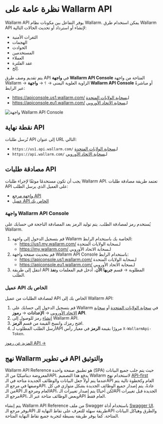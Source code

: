 [user-roles-article]: ../user-guides/settings/users.md#user-roles
[img-api-tokens-edit]: ../images/api-tokens-edit.png

# نظرة عامة على Wallarm API

Wallarm API يوفر التفاعل بين مكونات نظام Wallarm. يمكن استخدام طرق Wallarm API لإنشاء أو استرداد أو تحديث الحالات التالية:

* الثغرات الأمنية
* الهجمات
* الحوادث
* المستخدمين
* العملاء
* عقد الفلترة
* إلخ.

يتم تقديم وصف طرق API في **واجهة Wallarm API Console** المتاحة من واجهة Wallarm → الزاوية العلوية اليمنى → `؟` → **واجهة Wallarm API Console** أو مباشرةً عبر الرابط:

* https://apiconsole.us1.wallarm.com/ لـ[سحابة الولايات المتحدة](../about-wallarm/overview.md#us-cloud)
* https://apiconsole.eu1.wallarm.com/ لـ[سحابة الاتحاد الأوروبي](../about-wallarm/overview.md#eu-cloud)

![واجهة Wallarm API Console](../images/wallarm-api-reference.png)

## نقطة نهاية API

تُرسل طلبات API إلى عنوان URL التالي:

* `https://us1.api.wallarm.com/` لـ[سحابة الولايات المتحدة](../about-wallarm/overview.md#us-cloud)
* `https://api.wallarm.com/` لـ[سحابة الاتحاد الأوروبي](../about-wallarm/overview.md#eu-cloud)

## مصادقة طلبات API

يجب أن تكون مستخدمًا موثقًا لإجراء طلبات Wallarm API. تعتمد طريقة مصادقة طلبات API على العميل الذي يرسل الطلب:

* [واجهة مرجع API](#api-reference-ui)
* [عميل API الخاص بك](#your-own-api-client)

### واجهة Wallarm API Console

يُستخدم رمز لمصادقة الطلب. يتم توليد الرمز بعد المصادقة الناجحة في حسابك على Wallarm.

1. قم بتسجيل الدخول إلى واجهة Wallarm الخاصة بك باستخدام الرابط:
    * https://us1.my.wallarm.com/ لـسحابة الولايات المتحدة
    * https://my.wallarm.com/ لـسحابة الاتحاد الأوروبي
2. قم بتحديث صفحة واجهة Wallarm API Console باستخدام الرابط:
    * https://apiconsole.us1.wallarm.com/ لـسحابة الولايات المتحدة
    * https://apiconsole.eu1.wallarm.com/ لـسحابة الاتحاد الأوروبي
3. انتقل إلى طريقة API المطلوبة → قسم **جربها الآن**، أدخل قيم المعلمات و**نفذ** الطلب.

### عميل API الخاص بك

لمصادقة الطلبات من عميل API الخاص بك إلى Wallarm API:

1. قم بتسجيل الدخول إلى حسابك على Wallarm في [سحابة الولايات المتحدة](https://us1.my.wallarm.com/) أو [سحابة الاتحاد الأوروبي](https://my.wallarm.com/)  → **الإعدادات** → **رموز API**.
1. [إنشاء](../user-guides/settings/api-tokens.md#configuring-tokens) رمز للوصول إلى Wallarm API.
1. افتح رمزك وانسخ القيمة من قسم **الرمز**.
1. أرسل الطلب المطلوب لـAPI مرورًا بقيمة **الرمز** في معيار رأس `X-WallarmApi-Token`.

[المزيد عن رموز API →](../user-guides/settings/api-tokens.md)

## نهج Wallarm في تطوير API والتوثيق

Wallarm API Reference هو تطبيق صفحة واحدة (SPA) حيث يتم جلب جميع البيانات المعروضة ديناميكيًا من الـAPI. يدفع هذا التصميم Wallarm لاستخدام نهج [API-first](https://swagger.io/resources/articles/adopting-an-api-first-approach/) عندما يتم أولاً جعل البيانات والوظائف الجديدة متاحة في الـAPI العام وكخطوة تالية يتم وصفها في مرجع الـAPI. عادةً، يتم إصدار جميع الوظائف الجديدة بشكل متوازي في كل من الـAPI العام ومرجع الـAPI، لكن أحيانًا يتم إصدار تغييرات الـAPI الجديدة قبل تغييرات مرجع الـAPI، وبعض الوظائف متاحة عبر الـAPI العام فقط.

يتم إنشاء Wallarm API Reference من ملف Swagger باستخدام أداة [Swagger UI](https://swagger.io/tools/swagger-ui/). يوفر مرجع الـAPI طريقة سهلة للتعرف على نقاط النهاية للـAPI والطرق وهياكل البيانات المتاحة. كما يوفر طريقة بسيطة لتجربة جميع نقاط النهاية المتاحة.